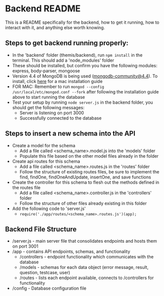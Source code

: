 # Backend README

This is a README specifically for the backend, how to get it running, how to interact with it, and anything else worth knowing.

## Steps to get backend running properly:

- In the 'backend' folder (themis/backend), run `npm install` in the terminal. This should add a 'node_modules' folder
- These should be installed, but confirm you have the following modules: express, body-parser, mongoose
- Version 4.4 of MongoDB is being used (mongodb-community@4.4). To install, click [here](https://docs.mongodb.com/manual/tutorial/install-mongodb-on-os-x/) for a mac installation guide
- FOR MAC: Remember to run `mongod --config /usr/local/etc/mongod.conf --fork` after following the installation guide above to start running the database
- Test your setup by running `node server.js` in the backend folder, you should get the following messages:
  - Server is listening on port 3000
  - Successfully connected to the database

## Steps to insert a new schema into the API

- Create a model for the schema
  - Add a file called <schema_name>.model.js into the 'models' folder
  - Populate this file based on the other model files already in the folder
- Create api routes for this schema
  - Add a file called <schema_name>.routes.js in the 'routes' folder
  - Follow the structure of existing routes files, be sure to implement the find, findOne, findOneAndUpdate, insertOne, and save functions
- Create the controller for this schema to flesh out the methods defined in the routes file
  - Add a file called <schema_name>.controller.js in the 'controllers' folder
  - Follow the structure of other files already existing in this folder
- Add the following code to 'server.js'
  - `require('./app/routes/<schema_name>.routes.js')(app);`

## Backend File Structure

- /server.js - main server file that consolidates endpoints and hosts them on port 3001
- /app - contains API endpoints, schemas, and functionality
  - /controllers - endpoint functionality which communicates with the database
  - /models - schemas for each data object (error message, result, question, testcase, user)
  - /routes - lists each endpoint available, connects to /controllers for functionality
- /config - Database configuration file
